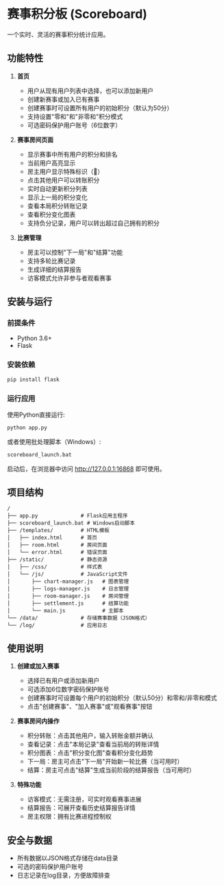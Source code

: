 # 赛事积分板 (Scoreboard)

一个实时、灵活的赛事积分统计应用。

## 功能特性

1. **首页**
   - 用户从现有用户列表中选择，也可以添加新用户
   - 创建新赛事或加入已有赛事
   - 创建赛事时可设置所有用户的初始积分（默认为50分）
   - 支持设置"零和"和"非零和"积分模式
   - 可选密码保护用户账号（6位数字）

2. **赛事房间页面**
   - 显示赛事中所有用户的积分和排名
   - 当前用户高亮显示
   - 房主用户显示特殊标识（👑）
   - 点击其他用户可以转账积分
   - 实时自动更新积分列表
   - 显示上一局的积分变化
   - 查看本局积分转账记录
   - 查看积分变化图表
   - 支持负分记录，用户可以转出超过自己拥有的积分

3. **比赛管理**
   - 房主可以控制"下一局"和"结算"功能
   - 支持多轮比赛记录
   - 生成详细的结算报告
   - 访客模式允许非参与者观看赛事

## 安装与运行

### 前提条件

- Python 3.6+
- Flask

### 安装依赖

```bash
pip install flask
```

### 运行应用

使用Python直接运行:
```bash
python app.py
```

或者使用批处理脚本（Windows）:
```bash
scoreboard_launch.bat
```

启动后，在浏览器中访问 http://127.0.0.1:16868 即可使用。

## 项目结构

```
/
├── app.py              # Flask应用主程序
├── scoreboard_launch.bat # Windows启动脚本
├── /templates/         # HTML模板
│   ├── index.html      # 首页
│   ├── room.html       # 房间页面
│   └── error.html      # 错误页面
├── /static/            # 静态资源
│   ├── /css/           # 样式表
│   └── /js/            # JavaScript文件
│       ├── chart-manager.js   # 图表管理
│       ├── logs-manager.js    # 日志管理
│       ├── room-manager.js    # 房间管理
│       ├── settlement.js      # 结算功能
│       └── main.js            # 主脚本
└── /data/              # 存储赛事数据（JSON格式）
└── /log/               # 应用日志
```

## 使用说明

1. **创建或加入赛事**
   - 选择已有用户或添加新用户
   - 可选添加6位数字密码保护账号
   - 创建赛事时可设置每个用户的初始积分（默认50分）和零和/非零和模式
   - 点击"创建赛事"、"加入赛事"或"观看赛事"按钮

2. **赛事房间内操作**
   - 积分转账：点击其他用户，输入转账金额并确认
   - 查看记录：点击"本局记录"查看当前局的转账详情
   - 积分图表：点击"积分变化图"查看积分变化趋势
   - 下一局：房主可点击"下一局"开始新一轮比赛（当可用时）
   - 结算：房主可点击"结算"生成当前阶段的结算报告（当可用时）

3. **特殊功能**
   - 访客模式：无需注册，可实时观看赛事进展
   - 结算报告：可展开查看历史结算报告详情
   - 房主权限：拥有比赛进程控制权

## 安全与数据
- 所有数据以JSON格式存储在data目录
- 可选的密码保护用户账号
- 日志记录在log目录，方便故障排查
